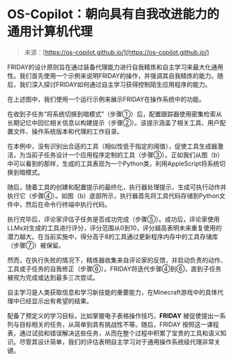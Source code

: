 <!--yml

category: 未分类

date: 2024-05-27 14:56:14

-->

# OS-Copilot：朝向具有自我改进能力的通用计算机代理

> 来源：[https://os-copilot.github.io/](https://os-copilot.github.io/)

FRIDAY的设计原则旨在通过装备代理能力进行自我精炼和自主学习来最大化通用性。我们首先使用一个示例来说明FRIDAY的操作，并强调其自我精炼的能力。随后，我们深入探讨FRIDAY如何通过自主学习获得控制陌生应用程序的能力。

在上述图中，我们使用一个运行示例来展示FRIDAY在操作系统中的功能。

在收到子任务“将系统切换到暗模式”（步骤①）后，配置跟踪器使用密集检索从长期记忆中回忆相关信息以构建提示（步骤②）。该提示涵盖了相关工具、用户配置文件、操作系统版本和代理的工作目录。

在本例中，没有识别出合适的工具（相似性低于指定的阈值），促使工具生成器激活，为当前子任务设计一个应用程序定制的工具（步骤③）。正如我们从图（b）中可以看到的那样，生成的工具表现为一个Python类，利用AppleScript将系统切换到暗模式。

随后，随着工具的创建和配置提示的最终化，执行器处理提示，生成可执行动作并执行它（步骤④）。如图（b）底部所示，执行器首先将工具代码存储到Python文件中，然后在命令行终端中执行代码。

执行完毕后，评论家评估子任务是否成功完成（步骤⑤）。成功后，评论家使用LLMs对生成的工具进行评分，评分范围从0到10，评分越高表明未来重复使用的潜力越大。在当前实施中，得分高于8的工具通过更新程序内存中的工具存储库（步骤⑦）被保留。

然而，在执行失败的情况下，精炼器收集来自评论家的反馈，并启动负责的动作、工具或子任务的自我修正（步骤⑥）。FRIDAY将迭代步骤④到⑥，直到子任务被视为完成或达到最多三次尝试。

自主学习是人类获取信息和学习新技能的重要能力，在Minecraft游戏中的具体代理中已经显示出有希望的结果。

配备了预定义的学习目标，比如掌握电子表格操作技巧，**FRIDAY** 被促使提出一系列与目标相关的任务，从简单到具有挑战性不等。随后，FRIDAY 按照这一课程表，通过试验和错误解决这些任务，从而在整个过程中积累了宝贵的工具和语义知识。尽管其设计简单，我们的评估表明自主学习对于通用操作系统级代理非常关键。
